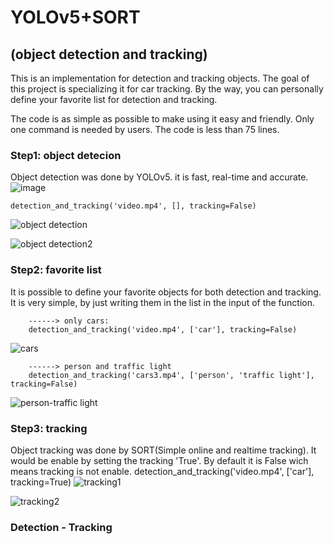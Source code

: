# YOLOv5+SORT
## (object detection and tracking)
This is an implementation for detection and tracking objects. The goal of this project is specializing it for car tracking. By the way, you can personally define your favorite list for detection and tracking.

The code is as simple as possible to make using it easy and friendly. Only one command is needed by users. The code is less than 75 lines.

### Step1: object detecion
Object detection was done by YOLOv5. it is fast, real-time and accurate.
![image](https://user-images.githubusercontent.com/106428795/187042283-df9c9e66-4da6-489e-8dab-b65d0697019b.png)


    detection_and_tracking('video.mp4', [], tracking=False)

![object detection](https://user-images.githubusercontent.com/106428795/187042998-530f641e-aa91-4018-94c5-42d0537c3b7d.jpg)


![object detection2](https://user-images.githubusercontent.com/106428795/187043394-bd561651-10a1-42d1-b7de-458373bad3b7.jpg)


### Step2: favorite list
It is possible to define your favorite objects for both detection and tracking. It is very simple, by just writing them in the list in the input of the function.

        ------> only cars:
        detection_and_tracking('video.mp4', ['car'], tracking=False)
        
![cars](https://user-images.githubusercontent.com/106428795/187044192-04a2d653-c6de-4642-b5d9-9fae5554351c.jpg)

        ------> person and traffic light
        detection_and_tracking('cars3.mp4', ['person', 'traffic light'], tracking=False)
![person-traffic light](https://user-images.githubusercontent.com/106428795/187044258-9cdd6f06-5e4a-4295-a766-25247db05342.jpg)

### Step3: tracking
Object tracking was done by SORT(Simple online and realtime tracking). It would be enable by setting the tracking 'True'. By default it is False wich means tracking is not enable.
        detection_and_tracking('video.mp4', ['car'], tracking=True)
![tracking1](https://user-images.githubusercontent.com/106428795/187045821-d2fcf5d6-fb59-4bcf-be7a-f7070bceecb1.jpg)


![tracking2](https://user-images.githubusercontent.com/106428795/187045835-becabe32-442f-434f-ba0e-4002dd82e650.jpg)

### Detection - Tracking
